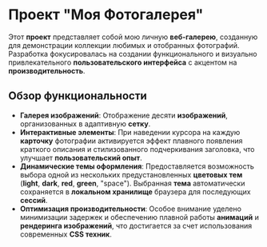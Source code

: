 # Проект "Моя Фотогалерея"

Этот **проект** представляет собой мою личную **веб-галерею**, созданную для демонстрации коллекции любимых и отобранных фотографий. Разработка фокусировалась на создании функционального и визуально привлекательного **пользовательского интерфейса** с акцентом на **производительность**.

## Обзор функциональности

* **Галерея изображений**: Отображение десяти **изображений**, организованных в адаптивную **сетку**.
* **Интерактивные элементы**: При наведении курсора на каждую **карточку** фотографии активируется эффект плавного появления краткого описания и стилизованного подчеркивания заголовка, что улучшает **пользовательский опыт**.
* **Динамические темы оформления**: Предоставляется возможность выбора одной из нескольких предустановленных **цветовых тем** (**light**, **dark**, **red**, **green**, "space"). Выбранная **тема** автоматически сохраняется в **локальном хранилище** браузера для последующих **сессий**.
* **Оптимизация производительности**: Особое внимание уделено минимизации задержек и обеспечению плавной работы **анимаций** и **рендеринга изображений**, что достигается за счет использования современных **CSS техник**.
